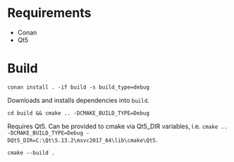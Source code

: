 # Requirements
- Conan
- Qt5

# Build
`conan install . -if build -s build_type=debug`

Downloads and installs dependencies into `build`.

`cd build && cmake .. -DCMAKE_BUILD_TYPE=Debug`

Requires Qt5. Can be provided to cmake via Qt5_DIR variables, i.e. `cmake .. -DCMAKE_BUILD_TYPE=Debug -DQt5_DIR=C:\Qt\5.13.2\msvc2017_64\lib\cmake\Qt5`.

`cmake --build .`
